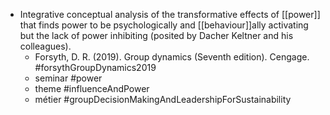 - Integrative conceptual analysis of the transformative effects of [[power]] that finds power to be psychologically and [[behaviour]]ally activating but the lack of power inhibiting (posited by Dacher Keltner and his colleagues).
	- Forsyth, D. R. (2019). Group dynamics (Seventh edition). Cengage. #forsythGroupDynamics2019
	- seminar #power
	- theme #influenceAndPower
	- métier #groupDecisionMakingAndLeadershipForSustainability